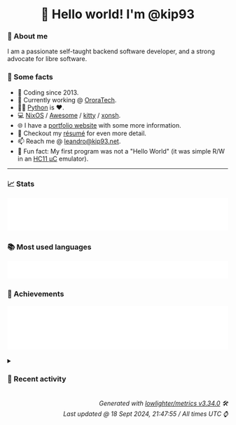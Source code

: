 <!-- README template, populated using this action:
     https://github.com/kip93/kip93/blob/main/.github/workflows/readme.yml. -->

<h1 align="center">👋 Hello world! I'm @kip93</h1> <!-- LOGIN => username -->

### 👤 About me

I am a passionate self-taught backend software developer, and a strong advocate for libre software.


### 💬 Some facts

* 📅 Coding since 2013.
* 💼 Currently working @ [OroraTech](https://ororatech.com/).
* 👨‍💻 [Python](https://github.com/search?q=user%3Akip93&l=python) is ❤️. <!-- LOGIN => username -->
* 💻 [NixOS](https://github.com/NixOS/) /
     [Awesome](https://github.com/awesomeWM/) /
     [kitty](https://github.com/kovidgoyal/kitty/) /
     [xonsh](https://github.com/xonsh/).
* 🌐 I have a [portfolio website](https://kip93.net/) with some more information.
* 📝 Checkout my [résumé](https://kip93.net/resume/) for even more detail.
* 📫 Reach me @ [leandro@kip93.net](mailto:leandro@kip93.net).
* 🎲 Fun fact: My first program was not a "Hello World" (it was simple R/W in an [HC11 µC](https://en.wikipedia.org/wiki/68HC11) emulator).


-----------------------------------------------------------------------------------------------------------------------


### 📈 Stats

![](./stats.svg)


### 📚 Most used languages <!-- by percentage, in decreasing order -->

![](./languages.svg)


### 🏅 Achievements

![](./achievements.svg)


<details> <!-- Last activity -->
<!-- Almost verbatim copy of https://github.com/lowlighter/metrics/blob/latest/source/templates/markdown/partials/activity.ejs, but restructured to be foldable. -->
<summary><h3>📰 Recent activity</h3></summary>

* 🌟 Starred [openKolibri/halo-90](https://github.com/openKolibri/halo-90)
  * *On 11 Sept 2024, 18:15:21*
* 🌟 Starred [astro/deadnix](https://github.com/astro/deadnix)
  * *On 9 Sept 2024, 17:47:01*
* 🌟 Starred [Jovian-Experiments/Jovian-NixOS](https://github.com/Jovian-Experiments/Jovian-NixOS)
  * *On 31 Aug 2024, 16:53:35*
* 🌟 Starred [Ttanasart-pt/Pixel-Composer](https://github.com/Ttanasart-pt/Pixel-Composer)
  * *On 31 Aug 2024, 10:40:18*
</details>


<h6 align="right"><em>
    Generated with <a href="https://github.com/lowlighter/metrics/tree/latest/">lowlighter/metrics v3.34.0</a> 🛠️<br> <!-- VERSION => MAJOR.minor.patch -->
    Last updated @ 18 Sept 2024, 21:47:55 / All times UTC ⌚ <!-- meta.generated => DD/MM/YYYY, hh:mm -->
</em></h6>
